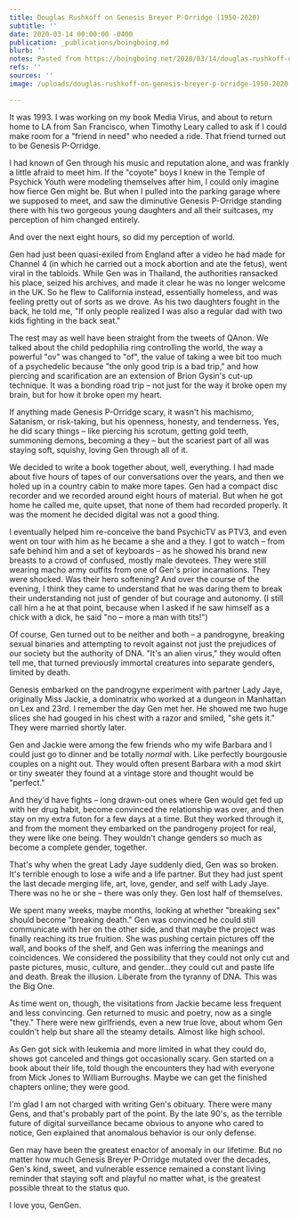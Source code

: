 ```yaml
---
title: Douglas Rushkoff on Genesis Breyer P-Orridge (1950-2020)
subtitle: ''
date: 2020-03-14 00:00:00 -0400
publication: _publications/boingboing.md
blurb: ''
notes: Pasted from https://boingboing.net/2020/03/14/douglas-rushkoff-on-genesis-br.html
refs: ''
sources: ''
image: /uploads/douglas-rushkoff-on-genesis-breyer-p-orridge-1950-2020.jpg

---
```

It was 1993. I was working on my book Media Virus, and about to return home to LA from San Francisco, when Timothy Leary called to ask if I could make room for a "friend in need" who needed a ride. That friend turned out to be Genesis P-Orridge.

I had known of Gen through his music and reputation alone, and was frankly a little afraid to meet him. If the "coyote" boys I knew in the Temple of Psychick Youth were modeling themselves after him, I could only imagine how fierce Gen might be. But when I pulled into the parking garage where we supposed to meet, and saw the diminutive Genesis P-Orridge standing there with his two gorgeous young daughters and all their suitcases, my perception of him changed entirely.

And over the next eight hours, so did my perception of world.

Gen had just been quasi-exiled from England after a video he had made for Channel 4 (in which he carried out a mock abortion and ate the fetus), went viral in the tabloids. While Gen was in Thailand, the authorities ransacked his place, seized his archives, and made it clear he was no longer welcome in the UK. So he flew to California instead, essentially homeless, and was feeling pretty out of sorts as we drove. As his two daughters fought in the back, he told me, "If only people realized I was also a regular dad with two kids fighting in the back seat."

The rest may as well have been straight from the tweets of QAnon. We talked about the child pedophilia ring controlling the world, the way a powerful "ov" was changed to "of", the value of taking a wee bit too much of a psychedelic because "the only good trip is a bad trip," and how piercing and scarification are an extension of Brion Gysin's cut-up technique. It was a bonding road trip – not just for the way it broke open my brain, but for how it broke open my heart.

If anything made Genesis P-Orridge scary, it wasn't his machismo, Satanism, or risk-taking, but his openness, honesty, and tenderness. Yes, he did scary things – like piercing his scrotum, getting gold teeth, summoning demons, becoming a they – but the scariest part of all was staying soft, squishy, loving Gen through all of it.

We decided to write a book together about, well, everything. I had made about five hours of tapes of our conversations over the years, and then we holed up in a country cabin to make more tapes. Gen had a compact disc recorder and we recorded around eight hours of material. But when he got home he called me, quite upset, that none of them had recorded properly. It was the moment he decided digital was not a good thing.

I eventually helped him re-conceive the band PsychicTV as PTV3, and even went on tour with him as he became a she and a they. I got to watch – from safe behind him and a set of keyboards – as he showed his brand new breasts to a crowd of confused, mostly male devotees. They were still wearing macho army outfits from one of Gen's prior incarnations. They were shocked. Was their hero softening? And over the course of the evening, I think they came to understand that he was daring them to break their understanding not just of gender of but courage and autonomy. (I still call him a he at that point, because when I asked if he saw himself as a chick with a dick, he said "no – more a man with tits!")

Of course, Gen turned out to be neither and both – a pandrogyne, breaking sexual binaries and attempting to revolt against not just the prejudices of our society but the authority of DNA. "It's an alien virus," they would often tell me, that turned previously immortal creatures into separate genders, limited by death.

Genesis embarked on the pandrogyne experiment with partner Lady Jaye, originally Miss Jackie, a dominatrix who worked at a dungeon in Manhattan on Lex and 23rd. I remember the day Gen met her. He showed me two huge slices she had gouged in his chest with a razor and smiled, "she gets it." They were married shortly later.

Gen and Jackie were among the few friends who my wife Barbara and I could just go to dinner and be totally _normal_ with. Like perfectly bourgousie couples on a night out. They would often present Barbara with a mod skirt or tiny sweater they found at a vintage store and thought would be "perfect."

And they'd have fights – long drawn-out ones where Gen would get fed up with her drug habit, become convinced the relationship was over, and then stay on my extra futon for a few days at a time. But they worked through it, and from the moment they embarked on the pandrogeny project for real, they were like one being. They wouldn't change genders so much as become a complete gender, together.

That's why when the great Lady Jaye suddenly died, Gen was so broken. It's terrible enough to lose a wife and a life partner. But they had just spent the last decade merging life, art, love, gender, and self with Lady Jaye. There was no he or she – there was only they. Gen lost half of themselves.

We spent many weeks, maybe months, looking at whether "breaking sex" should become "breaking death." Gen was convinced he could still communicate with her on the other side, and that maybe the project was finally reaching its true fruition. She was pushing certain pictures off the wall, and books of the shelf, and Gen was inferring the meanings and coincidences. We considered the possibility that they could not only cut and paste pictures, music, culture, and gender…they could cut and paste life and death. Break the illusion. Liberate from the tyranny of DNA. This was the Big One.

As time went on, though, the visitations from Jackie became less frequent and less convincing. Gen returned to music and poetry, now as a single "they." There were new girlfriends, even a new true love, about whom Gen couldn't help but share all the steamy details. Almost like high school.

As Gen got sick with leukemia and more limited in what they could do, shows got canceled and things got occasionally scary. Gen started on a book about their life, told though the encounters they had with everyone from Mick Jones to William Burroughs. Maybe we can get the finished chapters online; they were good.

I'm glad I am not charged with writing Gen's obituary. There were many Gens, and that's probably part of the point. By the late 90's, as the terrible future of digital surveillance became obvious to anyone who cared to notice, Gen explained that anomalous behavior is our only defense.

Gen may have been the greatest enactor of anomaly in our lifetime. But no matter how much Genesis Breyer P-Orridge mutated over the decades, Gen's kind, sweet, and vulnerable essence remained a constant living reminder that staying soft and playful no matter what, is the greatest possible threat to the status quo.

I love you, GenGen.